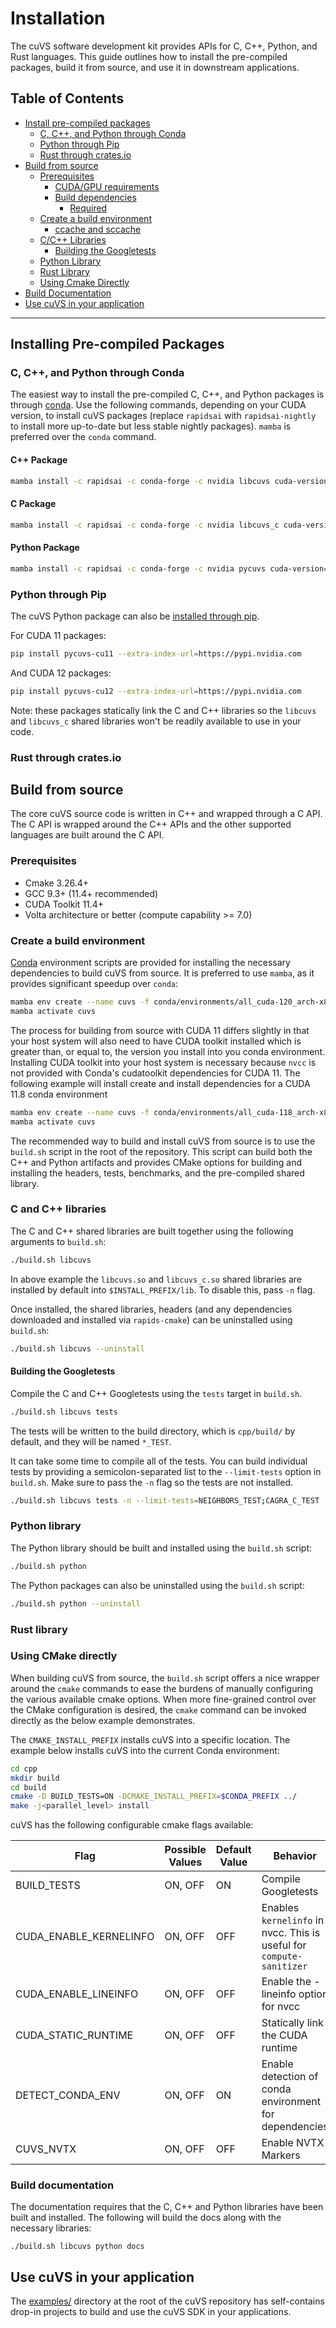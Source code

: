 # Installation

The cuVS software development kit provides APIs for C, C++, Python, and Rust languages. This guide outlines how to install the pre-compiled packages, build it from source, and use it in downstream applications. 

## Table of Contents

- [Install pre-compiled packages](#installing-precompiled-packages)
  - [C, C++, and Python through Conda](#installing-through-conda)
  - [Python through Pip](#installing-python-through-pip)
  - [Rust through crates.io](#installing-rust-through-crates)
- [Build from source](#building-c-and-python-from-source)
  - [Prerequisites](#build-prerequisites)
    - [CUDA/GPU requirements](#cudagpu-requirements)
    - [Build dependencies](#build-dependencies)
      - [Required](#required)
  - [Create a build environment](#creating-a-build-environment)
      - [ccache and sccache](#ccache-and-sccache)
  - [C/C++ Libraries](#c-library)
      - [Building the Googletests](#building-the-googletests)
  - [Python Library](#python-library)
  - [Rust Library](#rust-library)
  - [Using Cmake Directly](#using-cmake-directly)
- [Build Documentation](#build-documentation)
- [Use cuVS in your application](#use-cuvs-in-your-application)

------

## Installing Pre-compiled Packages

### C, C++, and Python through Conda

The easiest way to install the pre-compiled C, C++, and Python packages is through [conda](https://docs.anaconda.com/free/miniconda/index.html). Use the following commands, depending on your CUDA version, to install cuVS packages (replace `rapidsai` with `rapidsai-nightly` to install more up-to-date but less stable nightly packages). `mamba` is preferred over the `conda` command.

#### C++ Package
```bash
mamba install -c rapidsai -c conda-forge -c nvidia libcuvs cuda-version=12.0
```

#### C Package
```bash
mamba install -c rapidsai -c conda-forge -c nvidia libcuvs_c cuda-version=12.0
```

#### Python Package
```bash
mamba install -c rapidsai -c conda-forge -c nvidia pycuvs cuda-version=12.0
```

### Python through Pip

The cuVS Python package can also be [installed through pip](https://rapids.ai/pip.html#install). 

For CUDA 11 packages:
```bash
pip install pycuvs-cu11 --extra-index-url=https://pypi.nvidia.com
```

And CUDA 12 packages:
```bash
pip install pycuvs-cu12 --extra-index-url=https://pypi.nvidia.com
```

Note: these packages statically link the C and C++ libraries so the `libcuvs` and `libcuvs_c` shared libraries won't be readily available to use in your code. 

### Rust through crates.io

## Build from source

The core cuVS source code is written in C++ and wrapped through a C API. The C API is wrapped around the C++ APIs and the other supported languages are built around the C API. 


### Prerequisites

- Cmake 3.26.4+
- GCC 9.3+ (11.4+ recommended)
- CUDA Toolkit 11.4+
- Volta architecture or better (compute capability >= 7.0)

### Create a build environment

[Conda](https://docs.anaconda.com/free/miniconda/index.html) environment scripts are provided for installing the necessary dependencies to build cuVS from source. It is preferred to use `mamba`, as it provides significant speedup over `conda`:
```bash
mamba env create --name cuvs -f conda/environments/all_cuda-120_arch-x86_64.yaml
mamba activate cuvs
```

The process for building from source with CUDA 11 differs slightly in that your host system will also need to have CUDA toolkit installed which is greater than, or equal to, the version you install into you conda environment. Installing CUDA toolkit into your host system is necessary because `nvcc` is not provided with Conda's cudatoolkit dependencies for CUDA 11. The following example will install create and install dependencies for a CUDA 11.8 conda environment
```bash
mamba env create --name cuvs -f conda/environments/all_cuda-118_arch-x86_64.yaml
mamba activate cuvs
```

The recommended way to build and install cuVS from source is to use the `build.sh` script in the root of the repository. This script can build both the C++ and Python artifacts and provides CMake options for building and installing the headers, tests, benchmarks, and the pre-compiled shared library.


### C and C++ libraries

The C and C++ shared libraries are built together using the following arguments to `build.sh`:
```bash
./build.sh libcuvs
```

In above example the `libcuvs.so` and `libcuvs_c.so` shared libraries are installed by default into `$INSTALL_PREFIX/lib`. To disable this, pass `-n` flag.

Once installed, the shared libraries, headers (and any dependencies downloaded and installed via `rapids-cmake`) can be uninstalled using `build.sh`:
```bash
./build.sh libcuvs --uninstall
```


#### Building the Googletests

Compile the C and C++ Googletests using the `tests` target in `build.sh`.

```bash
./build.sh libcuvs tests
```

The tests will be written to the build directory, which is `cpp/build/` by default, and they will be named `*_TEST`.

It can take some time to compile all of the tests. You can build individual tests by providing a semicolon-separated list to the `--limit-tests` option in `build.sh`. Make sure to pass the `-n` flag so the tests are not installed.

```bash
./build.sh libcuvs tests -n --limit-tests=NEIGHBORS_TEST;CAGRA_C_TEST
```

### Python library

The Python library should be built and installed using the `build.sh` script:

```bash
./build.sh python
```

The Python packages can also be uninstalled using the `build.sh` script:
```bash
./build.sh python --uninstall
```

### Rust library



### Using CMake directly

When building cuVS from source, the `build.sh` script offers a nice wrapper around the `cmake` commands to ease the burdens of manually configuring the various available cmake options. When more fine-grained control over the CMake configuration is desired, the `cmake` command can be invoked directly as the below example demonstrates. 

The `CMAKE_INSTALL_PREFIX` installs cuVS into a specific location. The example below installs cuVS into the current Conda environment:
```bash
cd cpp
mkdir build
cd build
cmake -D BUILD_TESTS=ON -DCMAKE_INSTALL_PREFIX=$CONDA_PREFIX ../
make -j<parallel_level> install
```

cuVS has the following configurable cmake flags available:

| Flag                   | Possible Values      | Default Value | Behavior                                                                     |
|------------------------|----------------------| --- |------------------------------------------------------------------------------|
| BUILD_TESTS            | ON, OFF              | ON | Compile Googletests                                                          |
| CUDA_ENABLE_KERNELINFO | ON, OFF              | OFF | Enables `kernelinfo` in nvcc. This is useful for `compute-sanitizer`         |
| CUDA_ENABLE_LINEINFO   | ON, OFF              | OFF | Enable the -lineinfo option for nvcc                                         |
| CUDA_STATIC_RUNTIME    | ON, OFF              | OFF | Statically link the CUDA runtime                                             |
| DETECT_CONDA_ENV       | ON, OFF              | ON | Enable detection of conda environment for dependencies                       |
| CUVS_NVTX              | ON, OFF              | OFF | Enable NVTX Markers                                                          |

### Build documentation

The documentation requires that the C, C++ and Python libraries have been built and installed. The following will build the docs along with the necessary libraries:

```
./build.sh libcuvs python docs
```

## Use cuVS in your application

The [examples/](https://github.com/rapidsai/raft/tree/HEAD/examples) directory at the root of the cuVS repository has self-contains drop-in projects to build and use the cuVS SDK in your applications.